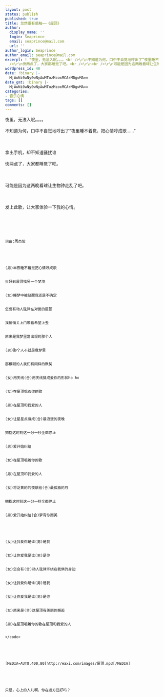 ```yaml
---
layout: post
status: publish
published: true
title: 忽然很有感触――《屋顶》
author:
  display_name: ''
  login: Seaprince
  email: seaprince@mail.com
  url: ''
author_login: Seaprince
author_email: seaprince@mail.com
excerpt: ! "夜里，无法入眠。。。。<br />\r\n不知道为何，口中不自觉地哼出了“夜里睡不着觉，把心情哼成歌……”<br />\r\n<br />\r\n拿出手机，却不知道骚扰谁<br
  />\r\n快两点了，大家都睡觉了吧。<br />\r\n<br />\r\n可能是因为这两晚看球让生物钟走乱了吧。<br />\r\n<br />\r\n发上此歌，让大家体验一下我的心情。"
wordpress_id: 40
date: !binary |-
  MjAwNi0wNy0wNyAwMTozMzoxMCArMDgwMA==
date_gmt: !binary |-
  MjAwNi0wNy0wNyAwMTozMzoxMCArMDgwMA==
categories:
- 音乐心情
tags: []
comments: []
---
```

<p>夜里，无法入眠。。。。<br &#47;><br />
不知道为何，口中不自觉地哼出了&ldquo;夜里睡不着觉，把心情哼成歌&hellip;&hellip;&rdquo;<br &#47;><br />
<br &#47;><br />
拿出手机，却不知道骚扰谁<br &#47;><br />
快两点了，大家都睡觉了吧。<br &#47;><br />
<br &#47;><br />
可能是因为这两晚看球让生物钟走乱了吧。<br &#47;><br />
<br &#47;><br />
发上此歌，让大家体验一下我的心情。<br &#47;><br />
<br &#47;><br />
<code><br &#47;><br />
词曲:周杰伦<br &#47;><br />
<br &#47;><br />
(男)半夜睡不着觉把心情哼成歌<br &#47;><br />
只好到屋顶找另一个梦境<br &#47;><br />
(女)睡梦中被敲醒我还是不确定<br &#47;><br />
怎曾有动人弦律在对面的屋顶<br &#47;><br />
我悄悄关上门带着希望上去<br &#47;><br />
原来是我梦里常出现的那个人<br &#47;><br />
(男)那个人不就是我梦里<br &#47;><br />
那模糊的人我们有同样的默契<br &#47;><br />
(女)用天线(合)用天线排成爱你的形状ho ho<br &#47;><br />
(女)在屋顶唱着你的歌<br &#47;><br />
(男)在屋顶和我爱的人<br &#47;><br />
(女)让星星点缀成(合)最浪漫的夜晚<br &#47;><br />
拥抱这时刻这一分一秒全都停止<br &#47;><br />
(男)爱开始纠结<br &#47;><br />
(女)在屋顶唱着你的歌<br &#47;><br />
(男)在屋顶和我爱的人<br &#47;><br />
(女)将泛黄的的夜献给(合)最孤独的月<br &#47;><br />
拥抱这时刻这一分一秒全都停止<br &#47;><br />
(男)爱开始纠结(合)梦有你而美<br &#47;><br />
<br &#47;><br />
(女)让我爱你是谁(男)是我<br &#47;><br />
(女)让你爱我是谁(男)是你<br &#47;><br />
(女)怎会有(合)动人弦律环绕在我俩的身边<br &#47;><br />
(女)让我爱你是谁(男)是我<br &#47;><br />
(女)让你爱我是谁(男)是你<br &#47;><br />
(女)原来是(合)这屋顶有美丽的邂逅<br &#47;><br />
(男)在屋顶唱着你的歌在屋顶和我爱的人<br &#47;><br />
<&#47;code><br &#47;><br />
<br &#47;><br />
[MEDIA=AUTO,400,80]http:&#47;&#47;eaxi.com&#47;images&#47;屋顶.mp3[&#47;MEDIA]<br &#47;><br />
<br &#47;><br />
只是，心上的人儿啊，你在远方还好吗？</p>
